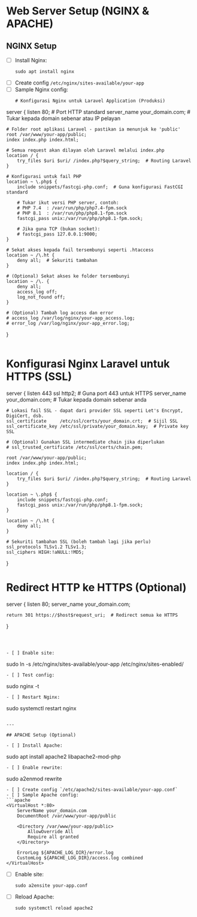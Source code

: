 # Web Server Setup (NGINX & APACHE)

## NGINX Setup

- [ ] Install Nginx:
  ```
  sudo apt install nginx
  ```
- [ ] Create config `/etc/nginx/sites-available/your-app`
- [ ] Sample Nginx config:
  ```nginx
  # Konfigurasi Nginx untuk Laravel Application (Produksi)

server {
    listen 80;  # Port HTTP standard
    server_name your_domain.com;  # Tukar kepada domain sebenar atau IP pelayan

    # Folder root aplikasi Laravel - pastikan ia menunjuk ke 'public'
    root /var/www/your-app/public;
    index index.php index.html;

    # Semua request akan dilayan oleh Laravel melalui index.php
    location / {
        try_files $uri $uri/ /index.php?$query_string;  # Routing Laravel
    }

    # Konfigurasi untuk fail PHP
    location ~ \.php$ {
        include snippets/fastcgi-php.conf;  # Guna konfigurasi FastCGI standard

        # Tukar ikut versi PHP server, contoh:
        # PHP 7.4  : /var/run/php/php7.4-fpm.sock
        # PHP 8.1  : /var/run/php/php8.1-fpm.sock
        fastcgi_pass unix:/var/run/php/php8.1-fpm.sock;
        
        # Jika guna TCP (bukan socket):
        # fastcgi_pass 127.0.0.1:9000;
    }

    # Sekat akses kepada fail tersembunyi seperti .htaccess
    location ~ /\.ht {
        deny all;  # Sekuriti tambahan
    }

    # (Optional) Sekat akses ke folder tersembunyi
    location ~ /\. {
        deny all;
        access_log off;
        log_not_found off;
    }

    # (Optional) Tambah log access dan error
    # access_log /var/log/nginx/your-app_access.log;
    # error_log /var/log/nginx/your-app_error.log;
}
  ```
  ```
# Konfigurasi Nginx Laravel untuk HTTPS (SSL)

server {
    listen 443 ssl http2;  # Guna port 443 untuk HTTPS
    server_name your_domain.com;  # Tukar kepada domain sebenar anda

    # Lokasi fail SSL - dapat dari provider SSL seperti Let's Encrypt, DigiCert, dsb.
    ssl_certificate     /etc/ssl/certs/your_domain.crt;  # Sijil SSL
    ssl_certificate_key /etc/ssl/private/your_domain.key;  # Private key SSL

    # (Optional) Gunakan SSL intermediate chain jika diperlukan
    # ssl_trusted_certificate /etc/ssl/certs/chain.pem;

    root /var/www/your-app/public;
    index index.php index.html;

    location / {
        try_files $uri $uri/ /index.php?$query_string;  # Routing Laravel
    }

    location ~ \.php$ {
        include snippets/fastcgi-php.conf;
        fastcgi_pass unix:/var/run/php/php8.1-fpm.sock;
    }

    location ~ /\.ht {
        deny all;
    }

    # Sekuriti tambahan SSL (boleh tambah lagi jika perlu)
    ssl_protocols TLSv1.2 TLSv1.3;
    ssl_ciphers HIGH:!aNULL:!MD5;
}

# Redirect HTTP ke HTTPS (Optional)
server {
    listen 80;
    server_name your_domain.com;

    return 301 https://$host$request_uri;  # Redirect semua ke HTTPS
}
  ```



- [ ] Enable site:
  ```
  sudo ln -s /etc/nginx/sites-available/your-app /etc/nginx/sites-enabled/
  ```
- [ ] Test config:
  ```
  sudo nginx -t
  ```
- [ ] Restart Nginx:
  ```
  sudo systemctl restart nginx
  ```

---

## APACHE Setup (Optional)

- [ ] Install Apache:
  ```
  sudo apt install apache2 libapache2-mod-php
  ```
- [ ] Enable rewrite:
  ```
  sudo a2enmod rewrite
  ```
- [ ] Create config `/etc/apache2/sites-available/your-app.conf`
- [ ] Sample Apache config:
  ```apache
  <VirtualHost *:80>
      ServerName your_domain.com
      DocumentRoot /var/www/your-app/public

      <Directory /var/www/your-app/public>
          AllowOverride All
          Require all granted
      </Directory>

      ErrorLog ${APACHE_LOG_DIR}/error.log
      CustomLog ${APACHE_LOG_DIR}/access.log combined
  </VirtualHost>
  ```
- [ ] Enable site:
  ```
  sudo a2ensite your-app.conf
  ```
- [ ] Reload Apache:
  ```
  sudo systemctl reload apache2
  ```
